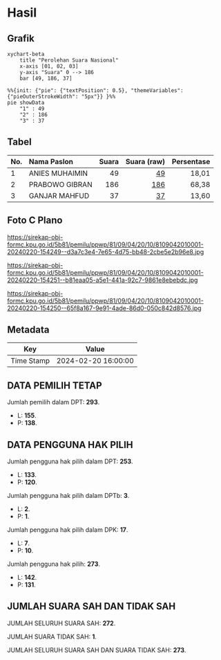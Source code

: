 # Hasil

## Grafik

```mermaid
xychart-beta
    title "Perolehan Suara Nasional"
    x-axis [01, 02, 03]
    y-axis "Suara" 0 --> 186
    bar [49, 186, 37]
```

```mermaid
%%{init: {"pie": {"textPosition": 0.5}, "themeVariables": {"pieOuterStrokeWidth": "5px"}} }%%
pie showData
    "1" : 49
    "2" : 186
    "3" : 37
```

## Tabel

| No. | Nama Paslon    | Suara | Suara (raw) | Persentase |
|:--- |:-------------- | -----:| -----------:| ----------:|
| 1   | ANIES MUHAIMIN | 49    | [49][p-1]   | 18,01      |
| 2   | PRABOWO GIBRAN | 186   | [186][p-2]  | 68,38      |
| 3   | GANJAR MAHFUD  | 37    | [37][p-3]   | 13,60      |


[p-1]: https://github.com/gigit-pemilu/pemilu-2024/blob/main/pilpres/hitung-suara/sub/81-maluku/sub/09-buru-selatan/sub/04-kepala-madan/sub/2010-sekat/sub/001-tps/sub/paslon-1.txt
[p-2]: https://github.com/gigit-pemilu/pemilu-2024/blob/main/pilpres/hitung-suara/sub/81-maluku/sub/09-buru-selatan/sub/04-kepala-madan/sub/2010-sekat/sub/001-tps/sub/paslon-2.txt
[p-3]: https://github.com/gigit-pemilu/pemilu-2024/blob/main/pilpres/hitung-suara/sub/81-maluku/sub/09-buru-selatan/sub/04-kepala-madan/sub/2010-sekat/sub/001-tps/sub/paslon-3.txt

## Foto C Plano

https://sirekap-obj-formc.kpu.go.id/5b81/pemilu/ppwp/81/09/04/20/10/8109042010001-20240220-154249--d3a7c3e4-7e65-4d75-bb48-2cbe5e2b96e8.jpg

https://sirekap-obj-formc.kpu.go.id/5b81/pemilu/ppwp/81/09/04/20/10/8109042010001-20240220-154251--b81eaa05-a5e1-441a-92c7-9861e8ebebdc.jpg

https://sirekap-obj-formc.kpu.go.id/5b81/pemilu/ppwp/81/09/04/20/10/8109042010001-20240220-154250--65f8a167-9e91-4ade-86d0-050c842d8576.jpg


## Metadata

| Key        | Value               |
| ---------- | ------------------- |
| Time Stamp | 2024-02-20 16:00:00 |


## DATA PEMILIH TETAP

Jumlah pemilih dalam DPT: **293**.
 * L: **155**.
 * P: **138**.

## DATA PENGGUNA HAK PILIH

Jumlah pengguna hak pilih dalam DPT: **253**.
 * L: **133**.
 * P: **120**.

Jumlah pengguna hak pilih dalam DPTb: **3**.
 * L: **2**.
 * P: **1**.

Jumlah pengguna hak pilih dalam DPK: **17**.
 * L: **7**.
 * P: **10**.

Jumlah pengguna hak pilih: **273**.
 * L: **142**.
 * P: **131**.

## JUMLAH SUARA SAH DAN TIDAK SAH

JUMLAH SELURUH SUARA SAH: **272**.

JUMLAH SUARA TIDAK SAH: **1**.

JUMLAH SELURUH SUARA SAH DAN SUARA TIDAK SAH: **273**.


